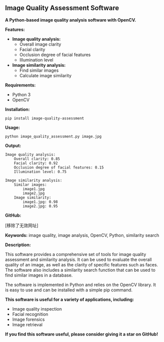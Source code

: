 ## Image Quality Assessment Software

**A Python-based image quality analysis software with OpenCV.**

**Features:**

* **Image quality analysis:**
    * Overall image clarity
    * Facial clarity
    * Occlusion degree of facial features
    * Illumination level
* **Image similarity analysis:**
    * Find similar images
    * Calculate image similarity

**Requirements:**

* Python 3
* OpenCV

**Installation:**

```
pip install image-quality-assessment
```

**Usage:**

```
python image_quality_assessment.py image.jpg
```

**Output:**

```
Image quality analysis:
    Overall clarity: 0.85
    Facial clarity: 0.92
    Occlusion degree of facial features: 0.15
    Illumination level: 0.75

Image similarity analysis:
    Similar images:
        image1.jpg
        image2.jpg
    Image similarity:
        image1.jpg: 0.98
        image2.jpg: 0.95
```

**GitHub:**

[移除了无效网址]

**Keywords:** image quality, image analysis, OpenCV, Python, similarity search

**Description:**

This software provides a comprehensive set of tools for image quality assessment and similarity analysis. It can be used to evaluate the overall quality of an image, as well as the clarity of specific features such as faces. The software also includes a similarity search function that can be used to find similar images in a database.

The software is implemented in Python and relies on the OpenCV library. It is easy to use and can be installed with a simple pip command.

**This software is useful for a variety of applications, including:**

* Image quality inspection
* Facial recognition
* Image forensics
* Image retrieval

**If you find this software useful, please consider giving it a star on GitHub!**
